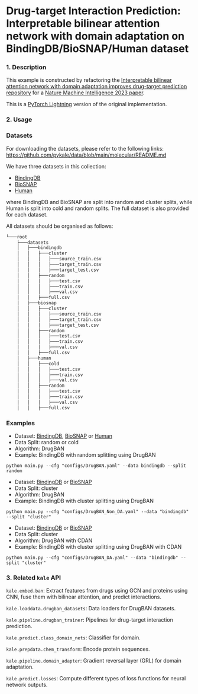 # Drug-target Interaction Prediction: Interpretable bilinear attention network with domain adaptation on BindingDB/BioSNAP/Human dataset

### 1. Description

This example is constructed by refactoring the [Interpretable bilinear attention network with domain adaptation improves drug-target prediction repository](https://github.com/peizhenbai/DrugBAN) for a [Nature Machine Intelligence 2023 paper](https://www.nature.com/articles/s42256-022-00605-1).

This is a [PyTorch Lightning](https://github.com/Lightning-AI/lightning) version of the original implementation.

### 2. Usage

### Datasets
For downloading the datasets, please refer to the following links: https://github.com/pykale/data/blob/main/molecular/README.md

We have three datasets in this collection:
- [BindingDB](https://www.bindingdb.org/rwd/bind/index.jsp)
- [BioSNAP](https://github.com/kexinhuang12345/MolTrans?tab=readme-ov-file#datasets)
- [Human](https://github.com/lifanchen-simm/transformerCPI?tab=readme-ov-file#data-sets)

where BindingDB and BioSNAP are split into random and cluster splits, while Human is split into cold and random splits. The full dataset is also provided for each dataset.

All datasets should be organised as follows:

```sh
└───root
    ├───datasets
    │   ├───bindingdb
    │   │   ├───cluster
    │   │   │   ├───source_train.csv
    │   │   │   ├───target_train.csv
    │   │   │   ├───target_test.csv
    │   │   ├───random
    │   │   │   ├───test.csv
    │   │   │   ├───train.csv
    │   │   │   ├───val.csv
    │   │   ├───full.csv
    │   ├───biosnap
    │   │   ├───cluster
    │   │   │   ├───source_train.csv
    │   │   │   ├───target_train.csv
    │   │   │   ├───target_test.csv
    │   │   ├───random
    │   │   │   ├───test.csv
    │   │   │   ├───train.csv
    │   │   │   ├───val.csv
    │   │   ├───full.csv
    │   ├───human
    │   │   ├───cold
    │   │   │   ├───test.csv
    │   │   │   ├───train.csv
    │   │   │   ├───val.csv
    │   │   ├───random
    │   │   │   ├───test.csv
    │   │   │   ├───train.csv
    │   │   │   ├───val.csv
    │   │   ├───full.csv
```


### Examples

* Dataset: [BindingDB](https://www.bindingdb.org/rwd/bind/index.jsp), [BioSNAP](https://github.com/kexinhuang12345/MolTrans?tab=readme-ov-file#datasets) or [Human](https://github.com/lifanchen-simm/transformerCPI?tab=readme-ov-file#data-sets)
* Data Split: random or cold
* Algorithm: DrugBAN
* Example: BindingDB with random splitting using DrugBAN

`python main.py --cfg "configs/DrugBAN.yaml" --data bindingdb --split random`


* Dataset: [BindingDB](https://www.bindingdb.org/rwd/bind/index.jsp) or [BioSNAP](https://github.com/kexinhuang12345/MolTrans?tab=readme-ov-file#datasets)
* Data Split: cluster
* Algorithm: DrugBAN
* Example: BindingDB with cluster splitting using DrugBAN

`python main.py --cfg "configs/DrugBAN_Non_DA.yaml" --data "bindingdb" --split "cluster"`


* Dataset: [BindingDB](https://www.bindingdb.org/rwd/bind/index.jsp) or [BioSNAP](https://github.com/kexinhuang12345/MolTrans?tab=readme-ov-file#datasets)
* Data Split: cluster
* Algorithm: DrugBAN with CDAN
* Example: BindingDB with cluster splitting using DrugBAN with CDAN

`python main.py --cfg "configs/DrugBAN_DA.yaml" --data "bindingdb" --split "cluster"`

### 3. Related `kale` API

`kale.embed.ban`: Extract features from drugs using GCN and proteins using CNN, fuse them with bilinear attention, and predict interactions.

`kale.loaddata.drugban_datasets`: Data loaders for DrugBAN datasets.

`kale.pipeline.drugban_trainer`: Pipelines for drug-target interaction prediction.

`kale.predict.class_domain_nets`: Classifier for domain.

`kale.prepdata.chem_transform`: Encode protein sequences.

`kale.pipeline.domain_adapter`: Gradient reversal layer (GRL) for domain adaptation.

`kale.predict.losses`: Compute different types of loss functions for neural network outputs.

